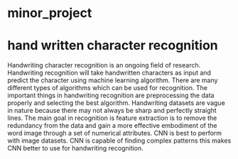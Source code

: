 # minor_project
# hand written character recognition
Handwriting character recognition is an ongoing field of research. Handwriting recognition will 
take handwritten characters as input and predict the character using machine learning algorithm. 
There are many different types of algorithms which can be used for recognition. The important 
things in handwriting recognition are preprocessing the data properly and selecting the best 
algorithm. Handwriting datasets are vague in nature because there may not always be sharp and 
perfectly straight lines. The main goal in recognition is feature extraction is to remove the 
redundancy from the data and gain a more effective embodiment of the word image through a set 
of numerical attributes. CNN is best to perform with image datasets. CNN is capable of finding 
complex patterns this makes CNN better to use for handwriting recognition.
